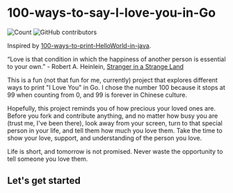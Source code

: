 # 100-ways-to-say-I-love-you-in-Go

![Count](https://img.shields.io/badge/Currently%20At-0%20out%20of%20100-4b5f81?style=for-the-badge&logo=java&logoColor=green)
![GitHub contributors](https://img.shields.io/github/contributors/mastevb/100-ways-to-say-I-love-you-in-Go?style=for-the-badge)

Inspired by [100-ways-to-print-HelloWorld-in-java](https://github.com/NachiketaVadera/100-ways-to-print-HelloWorld-in-java).

“Love is that condition in which the happiness of another person is essential to your own.” - Robert A. Heinlein, [Stranger in a Strange Land](https://en.wikipedia.org/wiki/Stranger_in_a_Strange_Land)

This is a fun (not that fun for me, currently) project that explores different ways to print "I Love You" in Go. I chose the number 100 because it stops at 99 when counting from 0, and 99 is forever in Chinese culture.

Hopefully, this project reminds you of how precious your loved ones are.
Before you fork and contribute anything, and no matter how busy you are (trust me, I've been there), look away from your screen, turn to that special person in your life, and tell them how much you love them. Take the time to show your love, support, and understanding of the person you love.

Life is short, and tomorrow is not promised. Never waste the opportunity to tell someone you love them.

## Let's get started
